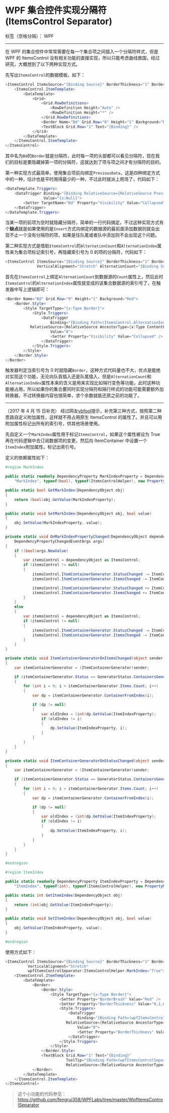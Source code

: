 ﻿# WPF 集合控件实现分隔符(ItemsControl Separator)

标签（空格分隔）： WPF

---

在 WPF 的集合控件中常常需要在每一个集合项之间插入一个分隔符样式，但是 WPF 的 ItemsControl 没有相关功能的直接实现，所以只能考虑曲线救国，经过研究，大概想到了以下两种实现方式。

先写出`ItemsControl`的数据模板，如下：

```csharp
<ItemsControl ItemsSource="{Binding Source}" BorderThickness="1" BorderBrush="Blue" VerticalAlignment="Stretch">
    <ItemsControl.ItemTemplate>
        <DataTemplate>
            <Grid>
                <Grid.RowDefinitions>
                    <RowDefinition Height="Auto" />
                    <RowDefinition Height="*" />
                </Grid.RowDefinitions>
                <Border Name="Bd" Grid.Row="0" Height="1" Background="Red" />
                <TextBlock Grid.Row="1" Text="{Binding}" />
            </Grid>
        </DataTemplate>
    </ItemsControl.ItemTemplate>
</ItemsControl>
```

其中名为`Bd`的`Border`就是分隔符，此时每一项的头部都可以看见分隔符，现在我们的目标是要隐藏掉第一项的分隔符，这就达到了项与项之间才有分隔符的目的。

第一种实现方式最简单，使用集合项前向绑定`PreviousData`，这是四种绑定方式中的一种，估计也是平时用得最少的一种，不过此时就派上用场了，代码如下：

```csharp
<DataTemplate.Triggers>
    <DataTrigger Binding="{Binding RelativeSource={RelativeSource PreviousData}}"
                 Value="{x:Null}">
        <Setter TargetName="Bd" Property="Visibility" Value="Collapsed" />
    </DataTrigger>
</DataTemplate.Triggers>
```

当某一项的前项为空时就隐藏分隔符，简单的一行代码搞定。不过这种实现方式有个**缺点**就是如果使用的是`Insert`方式向绑定的数据源的最前面添加数据则就会出现不止一个没有分隔符的项，如果是往队尾或者队中添加则不会出现这个问题。

第二种实现方式是借助`ItemsControl`的`AlternationCount`和`AlternationIndex`属性来为集合项标记索引号，再隐藏索引号为 0 的项的分隔符，代码如下：

```csharp
<ItemsControl ItemsSource="{Binding Source}" BorderThickness="1" BorderBrush="Blue"
              VerticalAlignment="Stretch" AlternationCount="{Binding Source.Count}">
```

首先在`ItemsControl`上绑定`AlternationCount`到数据源的`Count`属性上，然后此时`ItemsControl`的`AlternationIndex`属性就变成的该集合数据源的索引号了，在触发器中写上逻辑即可：

```csharp
<Border Name="Bd" Grid.Row="0" Height="1" Background="Red">
    <Border.Style>
        <Style TargetType="{x:Type Border}">
            <Style.Triggers>
                <DataTrigger
                    Binding="{Binding Path=(ItemsControl.AlternationIndex),
           RelativeSource={RelativeSource AncestorType={x:Type ContentPresenter}}}"
                    Value="0">
                    <Setter Property="Visibility" Value="Collapsed" />
                </DataTrigger>
            </Style.Triggers>
        </Style>
    </Border.Style>
</Border>
```

触发器判定当索引号为 0 时就隐藏`Border`，这种方式代码量也不大，优点是能绝对实现这个功能，无论向队首插入还是队尾插入，但是`AlternationCount`和`AlternationIndex`属性本来的含义是用来实现比如隔行变色等功能，此时这种功能被占用，所以如果你的集合要同时实现分隔符和隔行样式的功能可能需要额外加转换器，不过转换器内容也很简单，求个余数就能还原之前的功能了。

---

（2017 年 4 月 15 日补充）
经过网友[vbfool](http://www.cnblogs.com/vbfool/)提示，补充第三种方式，按照第二种思路自定义附加属性，这样就不用占用原生 ItemsControl 的属性了。并且可以用附加属性标记出所有的索引号，供其他场景使用。

先自定义一个`MarkIndex`属性用于标记`ItemsControl`，如果这个属性被设为 True 再在代码逻辑中去订阅数据项的变更，然后向 ItemContainer 中设置一个`ItemIndex`附加属性，标记出索引号。

定义的依赖属性如下：

```csharp
#region MarkIndex

public static readonly DependencyProperty MarkIndexProperty = DependencyProperty.RegisterAttached(
    "MarkIndex", typeof(bool), typeof(ItemsControlHelper), new PropertyMetadata(default(bool), OnMarkIndexPropertyChanged));

public static bool GetMarkIndex(DependencyObject obj)
{
    return (bool)obj.GetValue(MarkIndexProperty);
}

public static void SetMarkIndex(DependencyObject obj, bool value)
{
    obj.SetValue(MarkIndexProperty, value);
}

private static void OnMarkIndexPropertyChanged(DependencyObject dependencyObject,
    DependencyPropertyChangedEventArgs args)
{
    if ((bool)args.NewValue)
    {
        var itemsControl = dependencyObject as ItemsControl;
        if (itemsControl != null)
        {
            itemsControl.ItemContainerGenerator.StatusChanged -= ItemContainerGeneratorOnStatusChanged;
            itemsControl.ItemContainerGenerator.ItemsChanged -= ItemContainerGeneratorOnItemsChanged;

            itemsControl.ItemContainerGenerator.StatusChanged += ItemContainerGeneratorOnStatusChanged;
            itemsControl.ItemContainerGenerator.ItemsChanged += ItemContainerGeneratorOnItemsChanged;
        }
    }
    else
    {
        var itemsControl = dependencyObject as ItemsControl;
        if (itemsControl != null)
        {
            itemsControl.ItemContainerGenerator.StatusChanged -= ItemContainerGeneratorOnStatusChanged;
            itemsControl.ItemContainerGenerator.ItemsChanged -= ItemContainerGeneratorOnItemsChanged;
        }
    }
}

private static void ItemContainerGeneratorOnItemsChanged(object sender, ItemsChangedEventArgs itemsChangedEventArgs)
{
    var itemContainerGenerator = (ItemContainerGenerator)sender;

    if (itemContainerGenerator.Status == GeneratorStatus.ContainersGenerated)
    {
        for (int i = 0; i < itemContainerGenerator.Items.Count; i++)
        {
            var dp = itemContainerGenerator.ContainerFromIndex(i);

            if (dp != null)
            {
                var oldIndex = (int)dp.GetValue(ItemIndexProperty);
                if (oldIndex != i)
                {
                    dp.SetValue(ItemIndexProperty, i);
                }
            }
        }
    }
}

private static void ItemContainerGeneratorOnStatusChanged(object sender, EventArgs eventArgs)
{
    var itemContainerGenerator = (ItemContainerGenerator)sender;

    if (itemContainerGenerator.Status == GeneratorStatus.ContainersGenerated)
    {
        for (int i = 0; i < itemContainerGenerator.Items.Count; i++)
        {
            var dp = itemContainerGenerator.ContainerFromIndex(i);

            if (dp != null)
            {
                var oldIndex = (int)dp.GetValue(ItemIndexProperty);
                if (oldIndex != i)
                {
                    dp.SetValue(ItemIndexProperty, i);
                }
            }
        }
    }
}

#endregion

#region ItemIndex

public static readonly DependencyProperty ItemIndexProperty = DependencyProperty.RegisterAttached(
    "ItemIndex", typeof(int), typeof(ItemsControlHelper), new PropertyMetadata(default(int)));

public static int GetItemIndex(DependencyObject obj)
{
    return (int)obj.GetValue(ItemIndexProperty);
}

public static void SetItemIndex(DependencyObject obj, bool value)
{
    obj.SetValue(ItemIndexProperty, value);
}

#endregion
```

使用方式如下：

```csharp
<ItemsControl ItemsSource="{Binding Source}" BorderThickness="1" BorderBrush="Blue"
          VerticalAlignment="Stretch"
          wpfItemsControlSeparator:ItemsControlHelper.MarkIndex="True">
    <ItemsControl.ItemTemplate>
        <DataTemplate>
            <Border>
                <Border.Style>
                    <Style TargetType="{x:Type Border}">
                        <Setter Property="BorderBrush" Value="Red" />
                        <Setter Property="BorderThickness" Value="0,1,0,0" />
                        <Style.Triggers>
                            <DataTrigger
                                Binding="{Binding Path=(wpfItemsControlSeparator:ItemsControlHelper.ItemIndex),
                           RelativeSource={RelativeSource AncestorType={x:Type ContentPresenter}}}"
                                Value="0">
                                <Setter Property="BorderThickness" Value="0" />
                            </DataTrigger>
                        </Style.Triggers>
                    </Style>
                </Border.Style>
                <TextBlock Grid.Row="1" Text="{Binding}"
                           ToolTip="{Binding Path=(wpfItemsControlSeparator:ItemsControlHelper.ItemIndex),
                           RelativeSource={RelativeSource AncestorType={x:Type ContentPresenter}}}" />
            </Border>
        </DataTemplate>
    </ItemsControl.ItemTemplate>
</ItemsControl>
```

> 这个小功能的代码参见：<https://github.com/fengrui358/WPFLabs/tree/master/WpfItemsControlSeparator>
